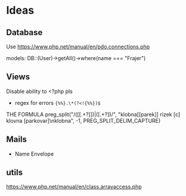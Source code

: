 # Ideas

## Database

Use https://www.php.net/manual/en/pdo.connections.php

models: DB::(User)->getAll()->where(name === "Frajer")

## Views

Disable ability to <?php pls

- regex for errors `{%%}.\*(?<!{%%})$`

THE FORMULA preg_split("/(\[\[.+?\]\])|(\[.+?\])/", "klobna[[parek]]     rizek    [c]   klovna [parkovar]\nklobna", -1, PREG_SPLIT_DELIM_CAPTURE)

## Mails

- Name Envelope

## utils

https://www.php.net/manual/en/class.arrayaccess.php
